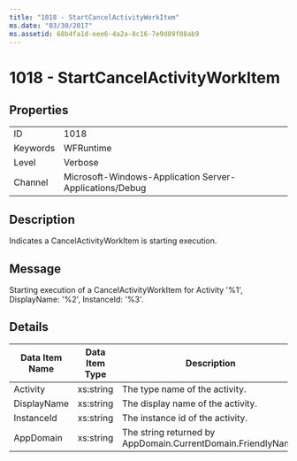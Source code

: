 ```yaml
---
title: "1018 - StartCancelActivityWorkItem"
ms.date: "03/30/2017"
ms.assetid: 68b4fa1d-eee6-4a2a-8c16-7e9d89f08ab9
---
```

# 1018 - StartCancelActivityWorkItem
## Properties  
  
|||  
|-|-|  
|ID|1018|  
|Keywords|WFRuntime|  
|Level|Verbose|  
|Channel|Microsoft-Windows-Application Server-Applications/Debug|  
  
## Description  
 Indicates a CancelActivityWorkItem is starting execution.  
  
## Message  
 Starting execution of a CancelActivityWorkItem for Activity '%1', DisplayName: '%2', InstanceId: '%3'.  
  
## Details  
  
|Data Item Name|Data Item Type|Description|  
|--------------------|--------------------|-----------------|  
|Activity|xs:string|The type name of the activity.|  
|DisplayName|xs:string|The display name of the activity.|  
|InstanceId|xs:string|The instance id of the activity.|  
|AppDomain|xs:string|The string returned by AppDomain.CurrentDomain.FriendlyName.|
